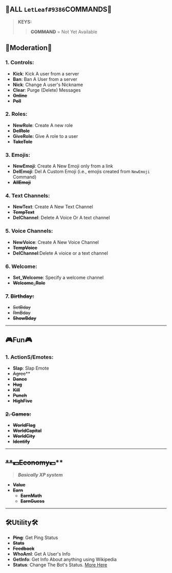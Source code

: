 ## 🍂ALL `LetLeaf#9386`COMMANDS🍂

> **KEYS:**
>> **~~COMMAND~~** = Not Yet Available

## 👑Moderation👑
### 1. **Controls:**
  - **Kick**: Kick A user from a server
  - **Ban**: Ban A User from a server
  - **Nick**: Change A user's Nickname
  - **Clear**: Purge (Delete) Messages
  - **~~Online~~**
  - **~~Poll~~**

### 2. **Roles:**
  - **NewRole**: Create A new role
  - **~~DelRole~~**
  - **GiveRole:** Give A role to a user
  - **~~TakeTole~~**

### 3. **Emojis:**
  - **NewEmoji**: Create A New Emoji only from a link
  - **DelEmoji**: Del A Custom Emoji (i.e., emojis created from `NewEmoji` Command)
  - **~~AllEmoji~~**

### 4. **Text Channels:**
  - **NewText**: Create A New Text Channel
  - **~~TempText~~**
  - **DelChannel**: Delete A Voice Or A text channel

### 5. **Voice Channels:**
  - **NewVoice**: Create A New Voice Channel
  - **~~TempVoice~~**
  - **DelChannel**:Delete A vioice or a text channel

### 6. **Welcome:**
  - **Set_Welcome**: Specify a welcome channel
  - **~~Welcome_Role~~**

### 7. ~~**Birthday:**~~
  - ~~SetBday~~
  - ~~RmBday~~
  - **~~ShowBday~~**
---
## 🎮Fun🎮
### 1. **ActionS/Emotes:**
  - **Slap**: Slap Emote
  - ~~Agree~~**
  - **~~Dance~~**
  - **~~Hug~~**
  - **~~Kill~~**
  - **~~Punch~~**
  - **~~HighFive~~**
### ~~2. **Games:**~~
  - **~~WorldFlag~~**
  - **~~WorldCapital~~**
  - **~~WorldCity~~**
  - **~~Identify~~**
---
## ~~**💵Economy💵~~**
> ***Basically XP system***
- **~~Value~~**
- **~~Earn~~**
  - **~~EarnMath~~**
  - **~~EarnGuess~~**

---
## 🛠️Utility🛠️
- **~~Ping~~**: Get Ping Status
- **~~Stats~~**
- **~~Feedback~~**
- **WhoAmI**: Get A User's Info
- **GetInfo**: Get Info About anything using Wikipedia
- **Status**: Change The Bot's Status. [More Here](https://github.com/v1s1t0r999/LetLeaf-BOT/blob/master/DOCS/On%20Error%20Help/STATUSES.md)
